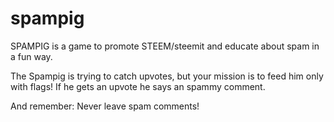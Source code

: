 # spampig
SPAMPIG is a game to promote STEEM/steemit and educate about spam in a fun way.

The Spampig is trying to catch upvotes, but your mission is to feed him only with flags! If he gets an upvote he says an spammy comment.

And remember: Never leave spam comments!
